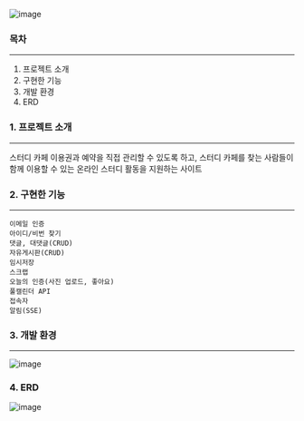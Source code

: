 ![image](https://github.com/devjhl/RLab-back/assets/116549073/01cecee1-d209-480c-bcbf-c000b93f27ec)
### 목차
---
1. 프로젝트 소개
2. 구현한 기능
3. 개발 환경
4. ERD
### 1. 프로젝트 소개
---
스터디 카페 이용권과 예약을 직접 관리할 수 있도록 하고, 스터디 카페를 찾는 사람들이 함께 이용할 수 있는 온라인 스터디 활동을 지원하는 사이트

### 2. 구현한 기능
---
```
이메일 인증
아이디/비번 찾기
댓글, 대댓글(CRUD)
자유게시판(CRUD)
임시저장
스크랩
오늘의 인증(사진 업로드, 좋아요)
풀캘린더 API
접속자
알림(SSE)
```

### 3. 개발 환경
---
![image](https://github.com/devjhl/RLab-back/assets/116549073/df375a0c-88d4-424e-9495-fbd4f3308771)


### 4. ERD
![image](https://github.com/devjhl/RLab-back/assets/116549073/7ef2142a-096f-420b-a2c6-a5a645a1c073)
